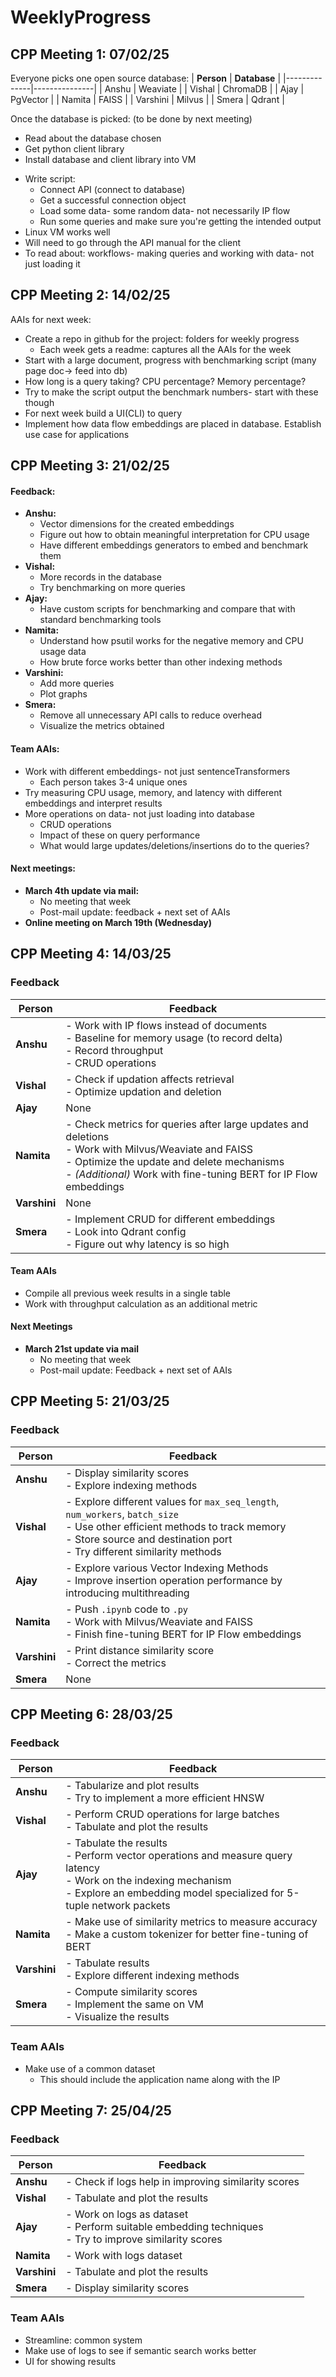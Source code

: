 # WeeklyProgress

## CPP Meeting 1: 07/02/25
Everyone picks one open source database:
| **Person**   | **Database**  |
|--------------|---------------|
| Anshu        | Weaviate      |
| Vishal       | ChromaDB      |
| Ajay         | PgVector      |
| Namita       | FAISS         |
| Varshini     | Milvus        |
| Smera        | Qdrant        |


Once the database is picked: (to be done by next meeting)
* Read about the database chosen
* Get python client library
* Install database and client library into VM
- Write script:
  - Connect API (connect to database)
  - Get a successful connection object
  - Load some data- some random data- not necessarily IP flow
  - Run some queries and make sure you're getting the intended output
- Linux VM works well
- Will need to go through the API manual for the client
- To read about: workflows- making queries and working with data- not just loading it

## CPP Meeting 2: 14/02/25
AAIs for next week:
- Create a repo in github for the project: folders for weekly progress
    - Each week gets a readme: captures all the AAIs for the week
- Start with a large document, progress with benchmarking script (many page doc-> feed into db)
- How long is a query taking? CPU percentage? Memory percentage?
- Try to make the script output the benchmark numbers- start with these though
- For next week build a UI(CLI) to query
- Implement how data flow embeddings are placed in database. Establish use case for applications

## CPP Meeting 3: 21/02/25

#### Feedback:
- **Anshu:**
  - Vector dimensions for the created embeddings
  - Figure out how to obtain meaningful interpretation for CPU usage
  - Have different embeddings generators to embed and benchmark them
- **Vishal:**
  - More records in the database
  - Try benchmarking on more queries
- **Ajay:**
  - Have custom scripts for benchmarking and compare that with standard benchmarking tools
- **Namita:**
  - Understand how psutil works for the negative memory and CPU usage data
  - How brute force works better than other indexing methods
- **Varshini:**
  - Add more queries
  - Plot graphs
- **Smera:**
  - Remove all unnecessary API calls to reduce overhead
  - Visualize the metrics obtained

#### Team AAIs:
- Work with different embeddings- not just sentenceTransformers
  - Each person takes 3-4 unique ones
- Try measuring CPU usage, memory, and latency with different embeddings and interpret results
- More operations on data- not just loading into database
  - CRUD operations
  - Impact of these on query performance
  - What would large updates/deletions/insertions do to the queries?

#### Next meetings:
- **March 4th update via mail:**
  - No meeting that week
  - Post-mail update: feedback + next set of AAIs
- **Online meeting on March 19th (Wednesday)**

## CPP Meeting 4: 14/03/25  

### Feedback  

| **Person**  | **Feedback**  |
|------------|--------------|
| **Anshu**  | - Work with IP flows instead of documents  <br> - Baseline for memory usage (to record delta)  <br> - Record throughput  <br> - CRUD operations  |
| **Vishal** | - Check if updation affects retrieval  <br> - Optimize updation and deletion  |
| **Ajay**   | None  |
| **Namita** | - Check metrics for queries after large updates and deletions  <br> - Work with Milvus/Weaviate and FAISS  <br> - Optimize the update and delete mechanisms  <br> - *(Additional)* Work with fine-tuning BERT for IP Flow embeddings  |
| **Varshini** | None  |
| **Smera**  | - Implement CRUD for different embeddings  <br> - Look into Qdrant config  <br> - Figure out why latency is so high  |

#### Team AAIs  
- Compile all previous week results in a single table  
- Work with throughput calculation as an additional metric  

#### Next Meetings  
- **March 21st update via mail**  
  - No meeting that week
  - Post-mail update: Feedback + next set of AAIs

## CPP Meeting 5: 21/03/25  

### Feedback  

| **Person**  | **Feedback**  |
|------------|--------------|
| **Anshu**  | - Display similarity scores  <br> - Explore indexing methods  |
| **Vishal** | - Explore different values for `max_seq_length`, `num_workers`, `batch_size`  <br> - Use other efficient methods to track memory  <br> - Store source and destination port  <br> - Try different similarity methods  |
| **Ajay**   | - Explore various Vector Indexing Methods  <br> - Improve insertion operation performance by introducing multithreading  |
| **Namita** | - Push `.ipynb` code to `.py`  <br> - Work with Milvus/Weaviate and FAISS  <br> - Finish fine-tuning BERT for IP Flow embeddings  |
| **Varshini** | - Print distance similarity score  <br> - Correct the metrics  |
| **Smera**  | None  |  

## CPP Meeting 6: 28/03/25  

### Feedback  

| **Person**  | **Feedback**  |
|------------|--------------|
| **Anshu**  | - Tabularize and plot results  <br> - Try to implement a more efficient HNSW  |
| **Vishal** | - Perform CRUD operations for large batches  <br> - Tabulate and plot the results  |
| **Ajay**   | - Tabulate the results  <br> - Perform vector operations and measure query latency  <br> - Work on the indexing mechanism  <br> - Explore an embedding model specialized for 5-tuple network packets  |
| **Namita** | - Make use of similarity metrics to measure accuracy  <br> - Make a custom tokenizer for better fine-tuning of BERT  |
| **Varshini** | - Tabulate results  <br> - Explore different indexing methods  |
| **Smera**  | - Compute similarity scores  <br> - Implement the same on VM  <br> - Visualize the results  |  

### Team AAIs  
- Make use of a common dataset  
  - This should include the application name along with the IP

## CPP Meeting 7: 25/04/25  

### Feedback  

| **Person**  | **Feedback**  |
|------------|--------------|
| **Anshu**  | - Check if logs help in improving similarity scores |
| **Vishal** | - Tabulate and plot the results |
| **Ajay**   | - Work on logs as dataset <br> - Perform suitable embedding techniques <br> - Try to improve similarity scores |
| **Namita** | - Work with logs dataset |
| **Varshini** | - Tabulate and plot the results |
| **Smera**  | - Display similarity scores |

### Team AAIs  
- Streamline: common system  
- Make use of logs to see if semantic search works better  
- UI for showing results  
